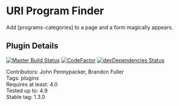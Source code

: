 # URI Program Finder

Add [programs-categories] to a page and a form magically appears.

## Plugin Details 

[![Master Build Status](https://travis-ci.org/uriweb/uri-program-finder.svg?branch=master)](https://travis-ci.org/uriweb/uri-program-finder)
[![CodeFactor](https://www.codefactor.io/repository/github/uriweb/uri-program-finder/badge/master)](https://www.codefactor.io/repository/github/uriweb/uri-program-finder/overview/master)
[![devDependencies Status](https://david-dm.org/uriweb/uri-program-finder/dev-status.svg)](https://david-dm.org/uriweb/uri-program-finder?type=dev)

Contributors: John Pennypacker, Brandon Fuller  
Tags: plugins  
Requires at least: 4.0  
Tested up to: 4.9  
Stable tag: 1.3.0  
